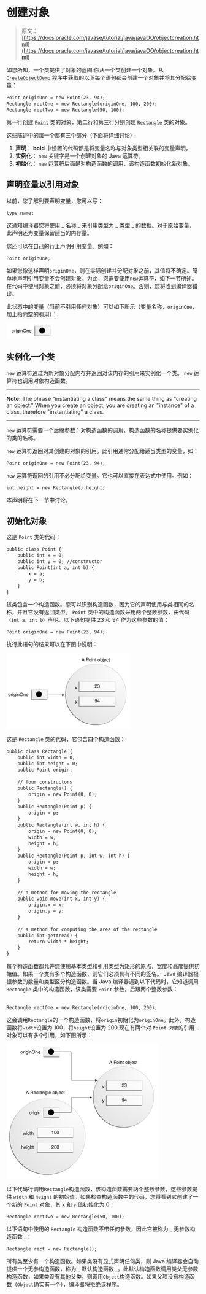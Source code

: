 # 创建对象

> 原文： [https://docs.oracle.com/javase/tutorial/java/javaOO/objectcreation.html](https://docs.oracle.com/javase/tutorial/java/javaOO/objectcreation.html)

如您所知，一个类提供了对象的蓝图;你从一个类创建一个对象。从 [`CreateObjectDemo`](examples/CreateObjectDemo.java) 程序中获取的以下每个语句都会创建一个对象并将其分配给变量：

```
Point originOne = new Point(23, 94);
Rectangle rectOne = new Rectangle(originOne, 100, 200);
Rectangle rectTwo = new Rectangle(50, 100);

```

第一行创建 [`Point`](examples/Point.java) 类的对象，第二行和第三行分别创建 [`Rectangle`](examples/Rectangle.java) 类的对象。

这些陈述中的每一个都有三个部分（下面将详细讨论）：

1.  **声明**： **bold** 中设置的代码都是将变量名称与对象类型相关联的变量声明。
2.  **实例化**： `new` 关键字是一个创建对象的 Java 运算符。
3.  **初始化**： `new` 运算符后面是对构造函数的调用，该构造函数初始化新对象。

## 声明变量以引用对象

以前，您了解到要声明变量，您可以写：

```
type name;

```

这通知编译器您将使用 _ 名称 _ 来引用类型为 _ 类型 _ 的数据。对于原始变量，此声明还为变量保留适当的内存量。

您还可以在自己的行上声明引用变量。例如：

```
Point originOne;

```

如果您像这样声明`originOne`，则在实际创建并分配对象之前，其值将不确定。简单地声明引用变量不会创建对象。为此，您需要使用`new`运算符，如下一节所述。在代码中使用对象之前，必须将对象分配给`originOne`。否则，您将收到编译器错误。

此状态中的变量（当前不引用任何对象）可以如下所示（变量名称，`originOne`，加上指向空的引用）：

![originOne is null.](img/b097c2585db5a8efc2db67c9b863e7fe.jpg)

## 实例化一个类

`new` 运算符通过为新对象分配内存并返回对该内存的引用来实例化一个类。 `new` 运算符也调用对象构造函数。

* * *

**Note:** The phrase "instantiating a class" means the same thing as "creating an object." When you create an object, you are creating an "instance" of a class, therefore "instantiating" a class.

* * *

`new` 运算符需要一个后缀参数：对构造函数的调用。构造函数的名称提供要实例化的类的名称。

`new` 运算符返回对其创建的对象的引用。此引用通常分配给适当类型的变量，如：

```
Point originOne = new Point(23, 94);

```

`new` 运算符返回的引用不必分配给变量。它也可以直接在表达式中使用。例如：

```
int height = new Rectangle().height;

```

本声明将在下一节中讨论。

## 初始化对象

这是 `Point` 类的代码：

```
public class Point {
    public int x = 0;
    public int y = 0; //constructor
    public Point(int a, int b) {
        x = a;
        y = b;
    }
}

```

该类包含一个构造函数。您可以识别构造函数，因为它的声明使用与类相同的名称，并且它没有返回类型。 `Point` 类中的构造函数采用两个整数参数，由代码`（int a，int b）`声明。以下语句提供 23 和 94 作为这些参数的值：

```
Point originOne = new Point(23, 94);

```

执行此语句的结果可以在下图中说明：

![originOne now points to a Point object.](img/fb5cf391b552952cb2fd63ee096af3bf.jpg)

这是 `Rectangle` 类的代码，它包含四个构造函数：

```
public class Rectangle {
    public int width = 0;
    public int height = 0;
    public Point origin;

    // four constructors
    public Rectangle() {
        origin = new Point(0, 0);
    }
    public Rectangle(Point p) {
        origin = p;
    }
    public Rectangle(int w, int h) {
        origin = new Point(0, 0);
        width = w;
        height = h;
    }
    public Rectangle(Point p, int w, int h) {
        origin = p;
        width = w;
        height = h;
    }

    // a method for moving the rectangle
    public void move(int x, int y) {
        origin.x = x;
        origin.y = y;
    }

    // a method for computing the area of the rectangle
    public int getArea() {
        return width * height;
    }
}

```

每个构造函数都允许您使用基本类型和引用类型为矩形的原点，宽度和高度提供初始值。如果一个类有多个构造函数，则它们必须具有不同的签名。 Java 编译器根据参数的数量和类型区分构造函数。当 Java 编译器遇到以下代码时，它知道调用 `Rectangle` 类中的构造函数，该类需要 `Point` 参数，后跟两个整数参数：

```

Rectangle rectOne = new Rectangle(originOne, 100, 200);

```

这会调用`Rectangle`的一个构造函数，将`origin`初始化为`originOne`。此外，构造函数将`width`设置为 100，将`height`设置为 200.现在有两个对 `Point 对象`的引用 - 对象可以有多个引用，如下图所示：

![Now the rectangle's origin variable also points to the Point.](img/60f2969e1c11172a36bb4aaceff166c1.jpg)

以下代码行调用`Rectangle`构造函数，该构造函数需要两个整数参数，这些参数提供 `width` 和 `height` 的初始值。如果检查构造函数中的代码，您将看到它创建了一个新的 `Point` 对象，其 `x` 和 `y` 值初始化为 0：

```
Rectangle rectTwo = new Rectangle(50, 100);

```

以下语句中使用的 `Rectangle` 构造函数不带任何参数，因此它被称为 _ 无参数构造函数 _：

```
Rectangle rect = new Rectangle();

```

所有类至少有一个构造函数。如果类没有显式声明任何类，则 Java 编译器会自动提供一个无参构造函数，称为 _ 默认构造函数 _。此默认构造函数调用类父无参数构造函数，如果类没有其他父类，则调用`Object`构造函数。如果父项没有构造函数（`Object`确实有一个），编译器将拒绝该程序。